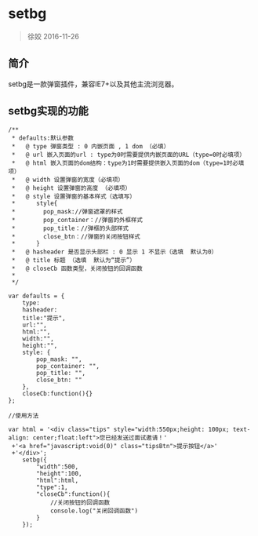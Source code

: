 # setbg

> 徐姣  2016-11-26

## 简介

setbg是一款弹窗插件，兼容IE7+以及其他主流浏览器。

## setbg实现的功能

    /**
     * defaults:默认参数
     *   @ type 弹窗类型 : 0 内嵌页面 , 1 dom （必填）
     *   @ url 嵌入页面的url : type为0时需要提供内嵌页面的URL（type=0时必填项）
     *   @ html 嵌入页面的dom结构：type为1时需要提供嵌入页面的dom（type=1时必填项）
     *   @ width 设置弹窗的宽度（必填项）
     *   @ height 设置弹窗的高度 （必填项）
     *   @ style 设置弹窗的基本样式（选填写）
     *      style{
     *        pop_mask://弹窗遮罩的样式
     *        pop_container：//弹窗的外框样式
     *        pop_title：//弹框的头部样式
     *        close_btn：//弹窗的关闭按钮样式
     *      }
     *   @ hasheader 是否显示头部栏 : 0 显示 1 不显示（选填  默认为0）
     *   @ title 标题 （选填  默认为“提示”）
     *   @ closeCb 函数类型，关闭按钮的回调函数
     *
     */
     
    var defaults = {
        type:
        hasheader:
        title:"提示",
        url:"",
        html:"",
        width:"",
        height:"",
        style: {
            pop_mask: "",
            pop_container: "",
            pop_title: "",
            close_btn: ""
        },
        closeCb:function(){}
    };
   
    //使用方法
   
    var html = '<div class="tips" style="width:550px;height: 100px; text-align: center;float:left">您已经发送过面试邀请！'
     +'<a href="javascript:void(0)" class="tipsBtn">提示按钮</a>'
     +'</div>';
		setbg({
			"width":500,
			"height":100,
			"html":html,
			"type":1,
			"closeCb":function(){
				//关闭按钮的回调函数
				console.log("关闭回调函数")
			}
		});

